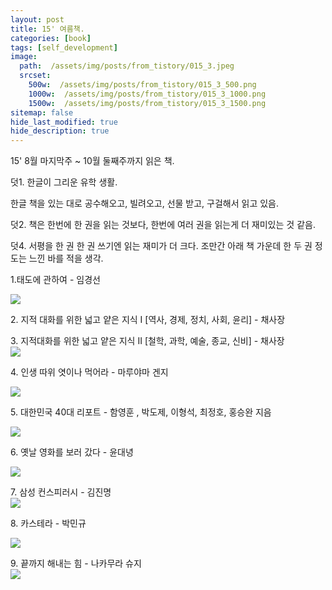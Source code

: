 ```yaml
---
layout: post
title: 15' 여름책.
categories: [book]
tags: [self_development]
image:
  path:  /assets/img/posts/from_tistory/015_3.jpeg
  srcset:
    500w:  /assets/img/posts/from_tistory/015_3_500.png
    1000w:  /assets/img/posts/from_tistory/015_3_1000.png
    1500w:  /assets/img/posts/from_tistory/015_3_1500.png
sitemap: false
hide_last_modified: true
hide_description: true
---
```


15' 8월 마지막주 ~ 10월 둘째주까지 읽은 책.  
  
덧1. 한글이 그리운 유학 생활.   


한글 책을 있는 대로 공수해오고, 빌려오고, 선물 받고, 구걸해서 읽고 있음.  



덧2. 책은 한번에 한 권을 읽는 것보다, 한번에 여러 권을 읽는게 더 재미있는 것 같음.   

덧4. 서평을 한 권 한 권 쓰기엔 읽는 재미가 더 크다. 조만간 아래 책 가운데 한 두 권 정도는 느낀 바를 적을 생각.  
  
  
1\.태도에 관하여 - 임경선  

![](/assets/img/posts/from_tistory/015_1.jpeg)  

2\. 지적 대화를 위한 넓고 얕은 지식 I [역사, 경제, 정치, 사회, 윤리] - 채사장  

3\. 지적대화를 위한 넓고 얕은 지식 II [철학, 과학, 예술, 종교, 신비] - 채사장  
![](/assets/img/posts/from_tistory/015_2.jpeg)


  


  

  

  

4\. 인생 따위 엿이나 먹어라 - 마루야마 겐지  

![](/assets/img/posts/from_tistory/015_3.jpeg)

  

  

5\. 대한민국 40대 리포트 - 함영훈 , 박도제, 이형석, 최정호, 홍승완  지음  

  
![](/assets/img/posts/from_tistory/015_4.jpeg)


  

6\. 옛날 영화를 보러 갔다 - 윤대녕  

  
![](/assets/img/posts/from_tistory/015_5.jpeg)


  

  

7\. 삼성 컨스피러시 - 김진명  
![](/assets/img/posts/from_tistory/015_6.jpeg)


  

  

8\. 카스테라 - 박민규  
  
![](/assets/img/posts/from_tistory/015_7.jpeg)


  

9\. 끝까지 해내는 힘 - 나카무라 슈지  
![](/assets/img/posts/from_tistory/015_8.jpeg)

